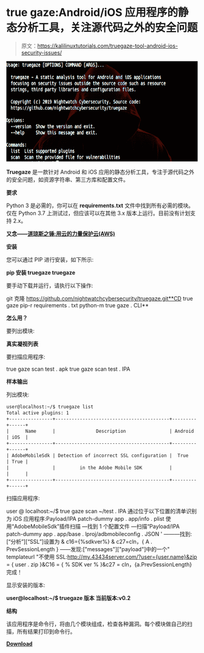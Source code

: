 # true gaze:Android/iOS 应用程序的静态分析工具，关注源代码之外的安全问题

> 原文：<https://kalilinuxtutorials.com/truegaze-tool-android-ios-security-issues/>

[![Truegaze : Static Analysis Tool For Android/iOS Applications Focusing On Security Issues Outside The Source Code](img/90dacef2e74f411f695f7dcbab85b451.png "Truegaze : Static Analysis Tool For Android/iOS Applications Focusing On Security Issues Outside The Source Code")](https://1.bp.blogspot.com/-vt83Zu-QN6c/XVwn2unZDJI/AAAAAAAACFA/XiOMaqF974ItBrXPoZo66WUmOELLO9ZiQCLcBGAs/s1600/Truegaze%25281%2529.png)

**Truegaze** 是一款针对 Android 和 iOS 应用的静态分析工具，专注于源代码之外的安全问题，如资源字符串、第三方库和配置文件。

**要求**

Python 3 是必需的，你可以在 **requirements.txt** 文件中找到所有必需的模块。仅在 Python 3.7 上测试过，但应该可以在其他 3.x 版本上运行。目前没有计划支持 2.x。

**又念——[道琼斯之锤:用云的力量保护云(AWS)](https://kalilinuxtutorials.com/dow-jones-hammer/)**

**安装**

您可以通过 PIP 进行安装，如下所示:

**pip 安装 truegaze
truegaze**

要手动下载并运行，请执行以下操作:

git 克隆 https://github.com/nightwatchcybersecurity/truegaze.git**CD true gaze
pip-r requirements . txt
python-m true gaze . CLI**

**怎么用？**

要列出模块:

**真实凝视列表**

要扫描应用程序:

true gaze scan test . apk
true gaze scan test . IPA

**样本输出**

列出模块:

```
user@localhost:~/$ truegaze list
Total active plugins: 1
+----------------+------------------------------------------+---------+------+
|      Name      |               Description                | Android | iOS  |
+----------------+------------------------------------------+---------+------+
| AdobeMobileSdk | Detection of incorrect SSL configuration |  True   | True |
|                |         in the Adobe Mobile SDK          |         |      |
+----------------+------------------------------------------+---------+------+
```

扫描应用程序:

user @ localhost:~/$ true gaze scan ~/test . IPA
通过位于以下位置的清单识别为 iOS 应用程序:Payload/IPA patch-dummy app . app/info . plist
使用“AdobeMobileSdk”插件扫描
—找到 1 个配置文件
—扫描“Payload/IPA patch-dummy app . app/base . lproj/adbmobileconfig . JSON '
———找到:[“分析”][“SSL”]设置为 & c16={%sdkver%} & c27=cln，{ A . PrevSessionLength }
——发现:["messages"]["payload"]中的一个" templateurl "不使用 SSL:http://my.43434server.com/?user={user.name}&zip = { user . zip }&C16 = { % SDK ver % }&c27 = cln，{a.PrevSessionLength}
完成！

显示安装的版本:

**user@localhost:~/$ truegaze 版本
当前版本:v0.2**

**结构**

该应用程序是命令行，将由几个模块组成，检查各种漏洞。每个模块做自己的扫描，所有结果打印到命令行。

[**Download**](https://github.com/nightwatchcybersecurity/truegaze)